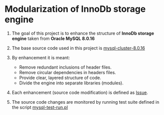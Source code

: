 # Modularization of InnoDb storage engine

1. The goal of this project is to enhance the structure of **InnoDb storage engine** taken from **Oracle MySQL 8.0.16**

2. The base source code used in this project is [mysql-cluster-8.0.16](https://github.com/mysql/mysql-server/releases/tag/mysql-cluster-8.0.16)

3. By enhancement it is meant:
   - Remove redundant inclusions of header files.
   - Remove circular dependencies in headers files.
   - Provide clear, layered structure of code.
   - Divide the engine into separate libraries (modules).

4. Each enhancement (source code modification) is defined as [Issue](https://github.com/romz-pl/innodb-modularization/issues).

5. The source code changes are monitored by running test suite defined in the script [mysql-test-run.pl](https://dev.mysql.com/doc/dev/mysql-server/latest/PAGE_MYSQL_TEST_RUN_PL.html)

